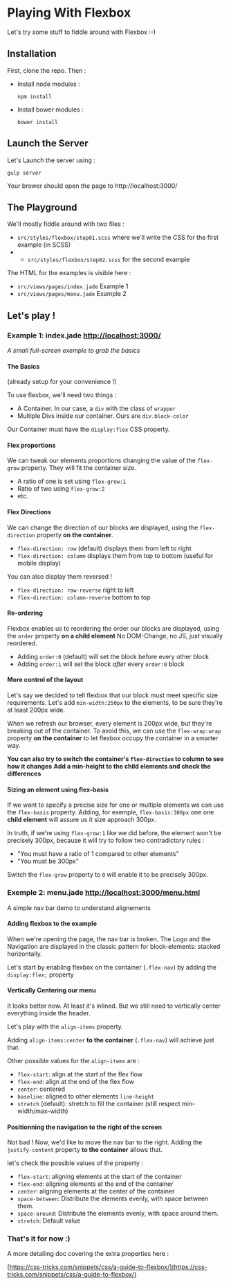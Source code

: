 # Playing With Flexbox
Let's try some stuff to fiddle around with Flexbox :-)

## Installation
First, clone the repo. Then :

- Install node modules :
  ```
  npm install
  ```

- Install bower modules :
  ```
  bower install
  ```

## Launch the Server
Let's Launch the server using :

```
gulp server
```

Your brower should open the page to http://localhost:3000/

## The Playground
We'll mostly fiddle around with two files :
- `src/styles/flexbox/step01.scss` where we'll write the CSS for the first example (in SCSS)
- - `src/styles/flexbox/step02.scss` for the second example

The HTML for the examples is visible here :
- `src/views/pages/index.jade` Example 1
- `src/views/pages/menu.jade` Example 2


## Let's play !

### Example 1: index.jade [http://localhost:3000/](http://localhost:3000/)
*A small full-screen exemple to grab the basics*

#### The Basics
(already setup for your convenience !)

To use flexbox, we'll need two things :

  - A Container. In our case, a `div` with the class of `wrapper`
  - Multiple Divs inside our container. Ours are `div.block-color`

Our Container must have the `display:flex` CSS property.

#### Flex proportions
We can tweak our elements proportions changing the value of the `flex-grow` property.
They will fit the container size.

- A ratio of one is set using `flex-grow:1`
- Ratio of two using `flex-grow:2`
- etc.

#### Flex Directions
We can change the direction of our blocks are displayed, using the `flex-direction` property **on the container**.

- `flex-direction: row` (default) displays them from left to right
- `flex-direction: column` displays them from top to bottom (useful for mobile display)

You can also display them reversed !

- `flex-direction: row-reverse` right to left
- `flex-direction: column-reverse` bottom to top

#### Re-ordering
Flexbox enables us to reordering the order our blocks are displayed, using the `order` property **on a child element**
No DOM-Change, no JS, just visually reordered.

- Adding `order:0` (default) will set the block before every other block
- Adding `order:1` will set the block *after* every `order:0` block

#### More control of the layout
Let's say we decided to tell flexbox that our block must meet specific size requirements.
Let's add `min-width:250px` to the elements, to be sure they're at least 200px wide.

When we refresh our browser, every element is 200px wide, but they're breaking out of the container.
To avoid this, we can use the `flex-wrap:wrap` property **on the container** to let flexbox occupy the container
in a smarter way.

**You can also try to switch the container's `flex-direction` to column to see how it changes**
**Add a min-height to the child elements and check the differences**

#### Sizing an element using flex-basis
If we want to specify a precise size for one or multiple elements we can use the `flex-basis` property.
Adding, for exemple, `flex-basis:300px` one one **child element** will assure us it size approach 300px.

In truth, if we're using `flex-grow:1` like we did before, the element won't be precisely 300px, because it will
try to follow two contradictory rules :
- "You must have a ratio of 1 compared to other elements"
- "You must be 300px"

Switch the `flex-grow` property to `0` will enable it to be precisely 300px.


### Exemple 2: menu.jade [http://localhost:3000/menu.html](http://localhost:3000/menu.html)
A simple nav bar demo to understand alignements

#### Adding flexbox to the example
When we're opening the page, the nav bar is broken.
The Logo and the Navigation are displayed in the classic pattern for block-elements: stacked horizontally.

Let's start by enabling flexbox on the container (`.flex-nav`) by adding the `display:flex;` property

#### Vertically Centering our menu
It looks better now. At least it's inlined.
But we still need to vertically center everything inside the header.

Let's play with the `align-items` property.

Adding `align-items:center` **to the container** (`.flex-nav`) will achieve just that.

Other possible values for the `align-items` are :

- `flex-start`: align at the start of the flex flow
- `flex-end`: align at the end of the flex flow
- `center`: centered
- `baseline`: aligned to other elements `line-height`
- `stretch` (default): stretch to fill the container (still respect min-width/max-width)


#### Positionning the navigation to the right of the screen
Not bad ! Now, we'd like to move the nav bar to the right.
Adding the `justify-content` property **to the container** allows that.

let's check the possible values of the property :

- `flex-start`: aligning elements at the start of the container
- `flex-end`: aligning elements at the end of the container
- `center`: aligning elements at the center of the container
- `space-between`: Distribute the elements evenly, with space between them.
- `space-around`: Distribute the elements evenly, with space around them.
- `stretch`: Default value

### That's it for now :)
A more detailing doc covering the extra properties here :

[https://css-tricks.com/snippets/css/a-guide-to-flexbox/](https://css-tricks.com/snippets/css/a-guide-to-flexbox/)






